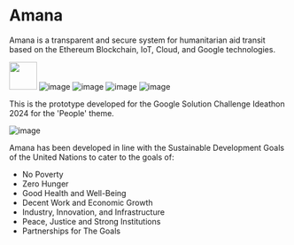 # Amana
Amana is a transparent and secure system for humanitarian aid transit based on the Ethereum Blockchain, IoT, Cloud, and Google technologies.

<img src="https://github.com/super-fz/Amana/assets/122122054/e49cf308-1d5e-4fd9-8cc8-a2b1e164d1eb" height="50">  ![image](https://github.com/super-fz/Amana/assets/122122054/5f1b1c94-3670-43b0-85ff-e627e7025b01)  ![image](https://github.com/super-fz/Amana/assets/122122054/6c08a98a-4213-4082-ba29-26b8c7906ab5)
    ![image](https://github.com/super-fz/Amana/assets/122122054/db604d65-3f2e-4062-990f-867c3c125aef)  ![image](https://github.com/super-fz/Amana/assets/122122054/f377ae3c-51e1-43d5-9ba9-0ffe9ae18c3b)


This is the prototype developed for the Google Solution Challenge Ideathon 2024 for the 'People' theme.

![image](https://github.com/super-fz/Amana/assets/122122054/aa39fa2d-1697-4754-b06e-c9c26d9efc81)


Amana has been developed in line with the Sustainable Development Goals of the United Nations to cater to the goals of:
- No Poverty
- Zero Hunger
- Good Health and Well-Being
- Decent Work and Economic Growth
- Industry, Innovation, and Infrastructure
- Peace, Justice and Strong Institutions
- Partnerships for The Goals

